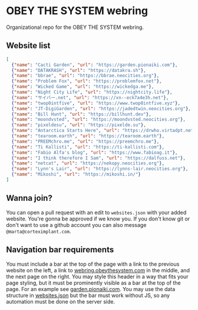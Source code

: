 # OBEY THE SYSTEM webring
Organizational repo for the OBEY THE SYSTEM webring.

## Website list
<!-- embedme websites.json -->
```json
[
  {"name": "Cacti Garden", "url": "https://garden.pionaiki.com"},
  {"name": "DATAKRASH", "url": "https://datakra.sh"},
  {"name": "bbrae", "url": "https://bbrae.neocities.org"},
  {"name": "Problem Fox", "url": "https://problemfox.net"},
  {"name": "Wicked Game", "url": "https://wickedga.me"},
  {"name": "Night City Life", "url": "https://nightcity.life"},
  {"name": "サイバー.net", "url": "https://xn--eck7a4e3h.net"},
  {"name": "twop0intfive", "url": "https://www.twop0intfive.xyz"},
  {"name": "JT-DigiGarden", "url": "https://jadedtwin.neocities.org"},
  {"name": "Bill Hunt", "url": "https://billhunt.dev"},
  {"name": "moondvsted", "url": "https://moondvsted.neocities.org"},
  {"name": "pixeldesu", "url": "https://pixelde.su"},
  {"name": "Antarctica Starts Here", "url": "https://drwho.virtadpt.net"},
  {"name": "tearoom.earth", "url": "https://tearoom.earth"},
  {"name": "PREEMchro.me", "url": "https://preemchro.me"},
  {"name": "Ti Kallisti", "url": "https://ti-kallisti.com"},
  {"name": "Fabio Alfa's blog", "url": "https://www.fabioag.it"},
  {"name": "I think therefore I Sam", "url": "https://dalfuss.net"},
  {"name": "netcat", "url": "https://nekopy.neocities.org"},
  {"name": "Lynn's Lair", "url": "https://lynns-lair.neocities.org"},
  {"name": "Mikoshi", "url": "https://mikoshi.in/"}
]

```

## Wanna join?
You can open a pull request with an edit to `websites.json` with your added website. You're gonna be approved if we know you. If you don't know git or don't want to use a github account you can also message `@marta@corteximplant.com`.

## Navigation bar requirements
You must include a bar at the top of the page with a link to the previous website on the left, a link to [webring.obeythesystem.com](https://webring.obeythesystem.com) in the middle, and the next page on the right. You may style this header in a way that fits your page styling, but it must be prominently visible as a bar at the top of the page. For an example see [garden.pionaiki.com](https://garden.pionaiki.com). You may use the data structure in [websites.json](https://raw.githubusercontent.com/CORTEXIMPLANT/webring/main/websites.json) but the bar must work without JS, so any automation must be done on the server side.
